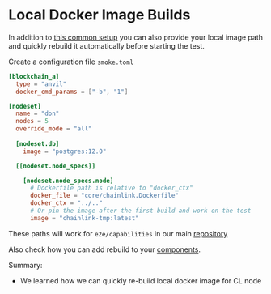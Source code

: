 # Local Docker Image Builds

In addition to [this common setup](nodeset_environment.md) you can also provide your local image path and quickly rebuild it automatically before starting the test.

Create a configuration file `smoke.toml`
```toml
[blockchain_a]
  type = "anvil"
  docker_cmd_params = ["-b", "1"]

[nodeset]
  name = "don"
  nodes = 5
  override_mode = "all"
  
  [nodeset.db]
    image = "postgres:12.0"

  [[nodeset.node_specs]]

    [nodeset.node_specs.node]
      # Dockerfile path is relative to "docker_ctx"
      docker_file = "core/chainlink.Dockerfile"
      docker_ctx = "../.."
      # Or pin the image after the first build and work on the test
      image = "chainlink-tmp:latest"
```

These paths will work for `e2e/capabilities` in our main [repository](https://github.com/smartcontractkit/chainlink/tree/ctf-v2-tests/e2e/capabilities)

Also check how you can add rebuild to your [components](../developing/developing_components.md#building-local-images).

Summary:
- We learned how we can quickly re-build local docker image for CL node
